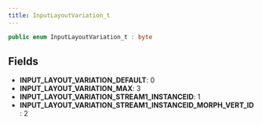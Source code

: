 ```yaml
---
title: InputLayoutVariation_t
---
```


```csharp
public enum InputLayoutVariation_t : byte
```

## Fields

- **INPUT_LAYOUT_VARIATION_DEFAULT**: 0
- **INPUT_LAYOUT_VARIATION_MAX**: 3
- **INPUT_LAYOUT_VARIATION_STREAM1_INSTANCEID**: 1
- **INPUT_LAYOUT_VARIATION_STREAM1_INSTANCEID_MORPH_VERT_ID**: 2

